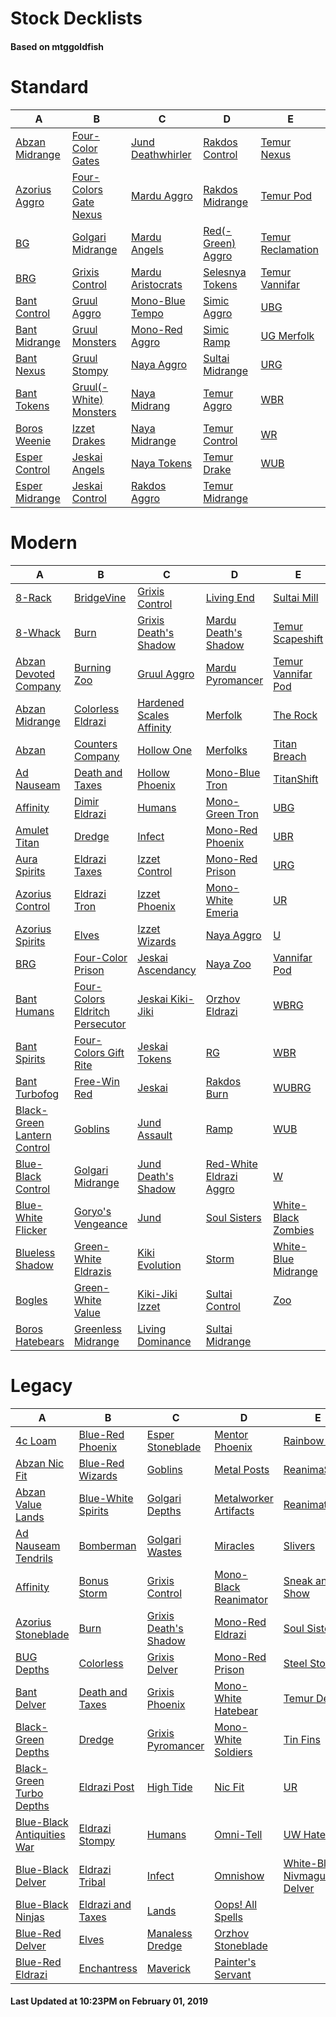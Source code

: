 # Stock Decklists
#### Based on mtggoldfish


# Standard

|                               A                                |                                       B                                        |                                  C                                   |                                  D                                   |                                  E                                   |
|----------------------------------------------------------------|--------------------------------------------------------------------------------|----------------------------------------------------------------------|----------------------------------------------------------------------|----------------------------------------------------------------------|
|[Abzan Midrange](./mtggoldfish/Standard/decks/Abzan_Midrange.md)|[Four-Color Gates](./mtggoldfish/Standard/decks/Four-Color_Gates.md)            |[Jund Deathwhirler](./mtggoldfish/Standard/decks/Jund_Deathwhirler.md)|[Rakdos Control](./mtggoldfish/Standard/decks/Rakdos_Control.md)      |[Temur Nexus](./mtggoldfish/Standard/decks/Temur_Nexus.md)            |
|[Azorius Aggro](./mtggoldfish/Standard/decks/Azorius_Aggro.md)  |[Four-Colors Gate Nexus](./mtggoldfish/Standard/decks/Four-Colors_Gate_Nexus.md)|[Mardu Aggro](./mtggoldfish/Standard/decks/Mardu_Aggro.md)            |[Rakdos Midrange](./mtggoldfish/Standard/decks/Rakdos_Midrange.md)    |[Temur Pod](./mtggoldfish/Standard/decks/Temur_Pod.md)                |
|[BG](./mtggoldfish/Standard/decks/BG.md)                        |[Golgari Midrange](./mtggoldfish/Standard/decks/Golgari_Midrange.md)            |[Mardu Angels](./mtggoldfish/Standard/decks/Mardu_Angels.md)          |[Red(-Green) Aggro](./mtggoldfish/Standard/decks/Red(-Green)_Aggro.md)|[Temur Reclamation](./mtggoldfish/Standard/decks/Temur_Reclamation.md)|
|[BRG](./mtggoldfish/Standard/decks/BRG.md)                      |[Grixis Control](./mtggoldfish/Standard/decks/Grixis_Control.md)                |[Mardu Aristocrats](./mtggoldfish/Standard/decks/Mardu_Aristocrats.md)|[Selesnya Tokens](./mtggoldfish/Standard/decks/Selesnya_Tokens.md)    |[Temur Vannifar](./mtggoldfish/Standard/decks/Temur_Vannifar.md)      |
|[Bant Control](./mtggoldfish/Standard/decks/Bant_Control.md)    |[Gruul Aggro](./mtggoldfish/Standard/decks/Gruul_Aggro.md)                      |[Mono-Blue Tempo](./mtggoldfish/Standard/decks/Mono-Blue_Tempo.md)    |[Simic Aggro](./mtggoldfish/Standard/decks/Simic_Aggro.md)            |[UBG](./mtggoldfish/Standard/decks/UBG.md)                            |
|[Bant Midrange](./mtggoldfish/Standard/decks/Bant_Midrange.md)  |[Gruul Monsters](./mtggoldfish/Standard/decks/Gruul_Monsters.md)                |[Mono-Red Aggro](./mtggoldfish/Standard/decks/Mono-Red_Aggro.md)      |[Simic Ramp](./mtggoldfish/Standard/decks/Simic_Ramp.md)              |[UG Merfolk](./mtggoldfish/Standard/decks/UG_Merfolk.md)              |
|[Bant Nexus](./mtggoldfish/Standard/decks/Bant_Nexus.md)        |[Gruul Stompy](./mtggoldfish/Standard/decks/Gruul_Stompy.md)                    |[Naya Aggro](./mtggoldfish/Standard/decks/Naya_Aggro.md)              |[Sultai Midrange](./mtggoldfish/Standard/decks/Sultai_Midrange.md)    |[URG](./mtggoldfish/Standard/decks/URG.md)                            |
|[Bant Tokens](./mtggoldfish/Standard/decks/Bant_Tokens.md)      |[Gruul(-White) Monsters](./mtggoldfish/Standard/decks/Gruul(-White)_Monsters.md)|[Naya Midrang](./mtggoldfish/Standard/decks/Naya_Midrang.md)          |[Temur Aggro](./mtggoldfish/Standard/decks/Temur_Aggro.md)            |[WBR](./mtggoldfish/Standard/decks/WBR.md)                            |
|[Boros Weenie](./mtggoldfish/Standard/decks/Boros_Weenie.md)    |[Izzet Drakes](./mtggoldfish/Standard/decks/Izzet_Drakes.md)                    |[Naya Midrange](./mtggoldfish/Standard/decks/Naya_Midrange.md)        |[Temur Control](./mtggoldfish/Standard/decks/Temur_Control.md)        |[WR](./mtggoldfish/Standard/decks/WR.md)                              |
|[Esper Control](./mtggoldfish/Standard/decks/Esper_Control.md)  |[Jeskai Angels](./mtggoldfish/Standard/decks/Jeskai_Angels.md)                  |[Naya Tokens](./mtggoldfish/Standard/decks/Naya_Tokens.md)            |[Temur Drake](./mtggoldfish/Standard/decks/Temur_Drake.md)            |[WUB](./mtggoldfish/Standard/decks/WUB.md)                            |
|[Esper Midrange](./mtggoldfish/Standard/decks/Esper_Midrange.md)|[Jeskai Control](./mtggoldfish/Standard/decks/Jeskai_Control.md)                |[Rakdos Aggro](./mtggoldfish/Standard/decks/Rakdos_Aggro.md)          |[Temur Midrange](./mtggoldfish/Standard/decks/Temur_Midrange.md)      |                                                                      |


# Modern

|                                           A                                            |                                               B                                                |                                        C                                         |                                       D                                        |                                   E                                    |
|----------------------------------------------------------------------------------------|------------------------------------------------------------------------------------------------|----------------------------------------------------------------------------------|--------------------------------------------------------------------------------|------------------------------------------------------------------------|
|[8-Rack](./mtggoldfish/Modern/decks/8-Rack.md)                                          |[BridgeVine](./mtggoldfish/Modern/decks/BridgeVine.md)                                          |[Grixis Control](./mtggoldfish/Modern/decks/Grixis_Control.md)                    |[Living End](./mtggoldfish/Modern/decks/Living_End.md)                          |[Sultai Mill](./mtggoldfish/Modern/decks/Sultai_Mill.md)                |
|[8-Whack](./mtggoldfish/Modern/decks/8-Whack.md)                                        |[Burn](./mtggoldfish/Modern/decks/Burn.md)                                                      |[Grixis Death's Shadow](./mtggoldfish/Modern/decks/Grixis_Death's_Shadow.md)      |[Mardu Death's Shadow](./mtggoldfish/Modern/decks/Mardu_Death's_Shadow.md)      |[Temur Scapeshift](./mtggoldfish/Modern/decks/Temur_Scapeshift.md)      |
|[Abzan Devoted Company](./mtggoldfish/Modern/decks/Abzan_Devoted_Company.md)            |[Burning Zoo](./mtggoldfish/Modern/decks/Burning_Zoo.md)                                        |[Gruul Aggro](./mtggoldfish/Modern/decks/Gruul_Aggro.md)                          |[Mardu Pyromancer](./mtggoldfish/Modern/decks/Mardu_Pyromancer.md)              |[Temur Vannifar Pod](./mtggoldfish/Modern/decks/Temur_Vannifar_Pod.md)  |
|[Abzan Midrange](./mtggoldfish/Modern/decks/Abzan_Midrange.md)                          |[Colorless Eldrazi](./mtggoldfish/Modern/decks/Colorless_Eldrazi.md)                            |[Hardened Scales Affinity](./mtggoldfish/Modern/decks/Hardened_Scales_Affinity.md)|[Merfolk](./mtggoldfish/Modern/decks/Merfolk.md)                                |[The Rock](./mtggoldfish/Modern/decks/The_Rock.md)                      |
|[Abzan](./mtggoldfish/Modern/decks/Abzan.md)                                            |[Counters Company](./mtggoldfish/Modern/decks/Counters_Company.md)                              |[Hollow One](./mtggoldfish/Modern/decks/Hollow_One.md)                            |[Merfolks](./mtggoldfish/Modern/decks/Merfolks.md)                              |[Titan Breach](./mtggoldfish/Modern/decks/Titan_Breach.md)              |
|[Ad Nauseam](./mtggoldfish/Modern/decks/Ad_Nauseam.md)                                  |[Death and Taxes](./mtggoldfish/Modern/decks/Death_and_Taxes.md)                                |[Hollow Phoenix](./mtggoldfish/Modern/decks/Hollow_Phoenix.md)                    |[Mono-Blue Tron](./mtggoldfish/Modern/decks/Mono-Blue_Tron.md)                  |[TitanShift](./mtggoldfish/Modern/decks/TitanShift.md)                  |
|[Affinity](./mtggoldfish/Modern/decks/Affinity.md)                                      |[Dimir Eldrazi](./mtggoldfish/Modern/decks/Dimir_Eldrazi.md)                                    |[Humans](./mtggoldfish/Modern/decks/Humans.md)                                    |[Mono-Green Tron](./mtggoldfish/Modern/decks/Mono-Green_Tron.md)                |[UBG](./mtggoldfish/Modern/decks/UBG.md)                                |
|[Amulet Titan](./mtggoldfish/Modern/decks/Amulet_Titan.md)                              |[Dredge](./mtggoldfish/Modern/decks/Dredge.md)                                                  |[Infect](./mtggoldfish/Modern/decks/Infect.md)                                    |[Mono-Red Phoenix](./mtggoldfish/Modern/decks/Mono-Red_Phoenix.md)              |[UBR](./mtggoldfish/Modern/decks/UBR.md)                                |
|[Aura Spirits](./mtggoldfish/Modern/decks/Aura_Spirits.md)                              |[Eldrazi Taxes](./mtggoldfish/Modern/decks/Eldrazi_Taxes.md)                                    |[Izzet Control](./mtggoldfish/Modern/decks/Izzet_Control.md)                      |[Mono-Red Prison](./mtggoldfish/Modern/decks/Mono-Red_Prison.md)                |[URG](./mtggoldfish/Modern/decks/URG.md)                                |
|[Azorius Control](./mtggoldfish/Modern/decks/Azorius_Control.md)                        |[Eldrazi Tron](./mtggoldfish/Modern/decks/Eldrazi_Tron.md)                                      |[Izzet Phoenix](./mtggoldfish/Modern/decks/Izzet_Phoenix.md)                      |[Mono-White Emeria](./mtggoldfish/Modern/decks/Mono-White_Emeria.md)            |[UR](./mtggoldfish/Modern/decks/UR.md)                                  |
|[Azorius Spirits](./mtggoldfish/Modern/decks/Azorius_Spirits.md)                        |[Elves](./mtggoldfish/Modern/decks/Elves.md)                                                    |[Izzet Wizards](./mtggoldfish/Modern/decks/Izzet_Wizards.md)                      |[Naya Aggro](./mtggoldfish/Modern/decks/Naya_Aggro.md)                          |[U](./mtggoldfish/Modern/decks/U.md)                                    |
|[BRG](./mtggoldfish/Modern/decks/BRG.md)                                                |[Four-Color Prison](./mtggoldfish/Modern/decks/Four-Color_Prison.md)                            |[Jeskai Ascendancy](./mtggoldfish/Modern/decks/Jeskai_Ascendancy.md)              |[Naya Zoo](./mtggoldfish/Modern/decks/Naya_Zoo.md)                              |[Vannifar Pod](./mtggoldfish/Modern/decks/Vannifar_Pod.md)              |
|[Bant Humans](./mtggoldfish/Modern/decks/Bant_Humans.md)                                |[Four-Colors Eldritch Persecutor](./mtggoldfish/Modern/decks/Four-Colors_Eldritch_Persecutor.md)|[Jeskai Kiki-Jiki](./mtggoldfish/Modern/decks/Jeskai_Kiki-Jiki.md)                |[Orzhov Eldrazi](./mtggoldfish/Modern/decks/Orzhov_Eldrazi.md)                  |[WBRG](./mtggoldfish/Modern/decks/WBRG.md)                              |
|[Bant Spirits](./mtggoldfish/Modern/decks/Bant_Spirits.md)                              |[Four-Colors Gift Rite](./mtggoldfish/Modern/decks/Four-Colors_Gift_Rite.md)                    |[Jeskai Tokens](./mtggoldfish/Modern/decks/Jeskai_Tokens.md)                      |[RG](./mtggoldfish/Modern/decks/RG.md)                                          |[WBR](./mtggoldfish/Modern/decks/WBR.md)                                |
|[Bant Turbofog](./mtggoldfish/Modern/decks/Bant_Turbofog.md)                            |[Free-Win Red](./mtggoldfish/Modern/decks/Free-Win_Red.md)                                      |[Jeskai](./mtggoldfish/Modern/decks/Jeskai.md)                                    |[Rakdos Burn](./mtggoldfish/Modern/decks/Rakdos_Burn.md)                        |[WUBRG](./mtggoldfish/Modern/decks/WUBRG.md)                            |
|[Black-Green Lantern Control](./mtggoldfish/Modern/decks/Black-Green_Lantern_Control.md)|[Goblins](./mtggoldfish/Modern/decks/Goblins.md)                                                |[Jund Assault](./mtggoldfish/Modern/decks/Jund_Assault.md)                        |[Ramp](./mtggoldfish/Modern/decks/Ramp.md)                                      |[WUB](./mtggoldfish/Modern/decks/WUB.md)                                |
|[Blue-Black Control](./mtggoldfish/Modern/decks/Blue-Black_Control.md)                  |[Golgari Midrange](./mtggoldfish/Modern/decks/Golgari_Midrange.md)                              |[Jund Death's Shadow](./mtggoldfish/Modern/decks/Jund_Death's_Shadow.md)          |[Red-White Eldrazi Aggro](./mtggoldfish/Modern/decks/Red-White_Eldrazi_Aggro.md)|[W](./mtggoldfish/Modern/decks/W.md)                                    |
|[Blue-White Flicker](./mtggoldfish/Modern/decks/Blue-White_Flicker.md)                  |[Goryo's Vengeance](./mtggoldfish/Modern/decks/Goryo's_Vengeance.md)                            |[Jund](./mtggoldfish/Modern/decks/Jund.md)                                        |[Soul Sisters](./mtggoldfish/Modern/decks/Soul_Sisters.md)                      |[White-Black Zombies](./mtggoldfish/Modern/decks/White-Black_Zombies.md)|
|[Blueless Shadow](./mtggoldfish/Modern/decks/Blueless_Shadow.md)                        |[Green-White Eldrazis](./mtggoldfish/Modern/decks/Green-White_Eldrazis.md)                      |[Kiki Evolution](./mtggoldfish/Modern/decks/Kiki_Evolution.md)                    |[Storm](./mtggoldfish/Modern/decks/Storm.md)                                    |[White-Blue Midrange](./mtggoldfish/Modern/decks/White-Blue_Midrange.md)|
|[Bogles](./mtggoldfish/Modern/decks/Bogles.md)                                          |[Green-White Value](./mtggoldfish/Modern/decks/Green-White_Value.md)                            |[Kiki-Jiki Izzet](./mtggoldfish/Modern/decks/Kiki-Jiki_Izzet.md)                  |[Sultai Control](./mtggoldfish/Modern/decks/Sultai_Control.md)                  |[Zoo](./mtggoldfish/Modern/decks/Zoo.md)                                |
|[Boros Hatebears](./mtggoldfish/Modern/decks/Boros_Hatebears.md)                        |[Greenless Midrange](./mtggoldfish/Modern/decks/Greenless_Midrange.md)                          |[Living Dominance](./mtggoldfish/Modern/decks/Living_Dominance.md)                |[Sultai Midrange](./mtggoldfish/Modern/decks/Sultai_Midrange.md)                |                                                                        |


# Legacy

|                                          A                                           |                                  B                                   |                                     C                                      |                                     D                                      |                                          E                                           |
|--------------------------------------------------------------------------------------|----------------------------------------------------------------------|----------------------------------------------------------------------------|----------------------------------------------------------------------------|--------------------------------------------------------------------------------------|
|[4c Loam](./mtggoldfish/Legacy/decks/4c_Loam.md)                                      |[Blue-Red Phoenix](./mtggoldfish/Legacy/decks/Blue-Red_Phoenix.md)    |[Esper Stoneblade](./mtggoldfish/Legacy/decks/Esper_Stoneblade.md)          |[Mentor Phoenix](./mtggoldfish/Legacy/decks/Mentor_Phoenix.md)              |[Rainbow Pod](./mtggoldfish/Legacy/decks/Rainbow_Pod.md)                              |
|[Abzan Nic Fit](./mtggoldfish/Legacy/decks/Abzan_Nic_Fit.md)                          |[Blue-Red Wizards](./mtggoldfish/Legacy/decks/Blue-Red_Wizards.md)    |[Goblins](./mtggoldfish/Legacy/decks/Goblins.md)                            |[Metal Posts](./mtggoldfish/Legacy/decks/Metal_Posts.md)                    |[ReanimaStorm](./mtggoldfish/Legacy/decks/ReanimaStorm.md)                            |
|[Abzan Value Lands](./mtggoldfish/Legacy/decks/Abzan_Value_Lands.md)                  |[Blue-White Spirits](./mtggoldfish/Legacy/decks/Blue-White_Spirits.md)|[Golgari Depths](./mtggoldfish/Legacy/decks/Golgari_Depths.md)              |[Metalworker Artifacts](./mtggoldfish/Legacy/decks/Metalworker_Artifacts.md)|[Reanimator](./mtggoldfish/Legacy/decks/Reanimator.md)                                |
|[Ad Nauseam Tendrils](./mtggoldfish/Legacy/decks/Ad_Nauseam_Tendrils.md)              |[Bomberman](./mtggoldfish/Legacy/decks/Bomberman.md)                  |[Golgari Wastes](./mtggoldfish/Legacy/decks/Golgari_Wastes.md)              |[Miracles](./mtggoldfish/Legacy/decks/Miracles.md)                          |[Slivers](./mtggoldfish/Legacy/decks/Slivers.md)                                      |
|[Affinity](./mtggoldfish/Legacy/decks/Affinity.md)                                    |[Bonus Storm](./mtggoldfish/Legacy/decks/Bonus_Storm.md)              |[Grixis Control](./mtggoldfish/Legacy/decks/Grixis_Control.md)              |[Mono-Black Reanimator](./mtggoldfish/Legacy/decks/Mono-Black_Reanimator.md)|[Sneak and Show](./mtggoldfish/Legacy/decks/Sneak_and_Show.md)                        |
|[Azorius Stoneblade](./mtggoldfish/Legacy/decks/Azorius_Stoneblade.md)                |[Burn](./mtggoldfish/Legacy/decks/Burn.md)                            |[Grixis Death's Shadow](./mtggoldfish/Legacy/decks/Grixis_Death's_Shadow.md)|[Mono-Red Eldrazi](./mtggoldfish/Legacy/decks/Mono-Red_Eldrazi.md)          |[Soul Sisters](./mtggoldfish/Legacy/decks/Soul_Sisters.md)                            |
|[BUG Depths](./mtggoldfish/Legacy/decks/BUG_Depths.md)                                |[Colorless](./mtggoldfish/Legacy/decks/Colorless.md)                  |[Grixis Delver](./mtggoldfish/Legacy/decks/Grixis_Delver.md)                |[Mono-Red Prison](./mtggoldfish/Legacy/decks/Mono-Red_Prison.md)            |[Steel Stompy](./mtggoldfish/Legacy/decks/Steel_Stompy.md)                            |
|[Bant Delver](./mtggoldfish/Legacy/decks/Bant_Delver.md)                              |[Death and Taxes](./mtggoldfish/Legacy/decks/Death_and_Taxes.md)      |[Grixis Phoenix](./mtggoldfish/Legacy/decks/Grixis_Phoenix.md)              |[Mono-White Hatebear](./mtggoldfish/Legacy/decks/Mono-White_Hatebear.md)    |[Temur Delver](./mtggoldfish/Legacy/decks/Temur_Delver.md)                            |
|[Black-Green Depths](./mtggoldfish/Legacy/decks/Black-Green_Depths.md)                |[Dredge](./mtggoldfish/Legacy/decks/Dredge.md)                        |[Grixis Pyromancer](./mtggoldfish/Legacy/decks/Grixis_Pyromancer.md)        |[Mono-White Soldiers](./mtggoldfish/Legacy/decks/Mono-White_Soldiers.md)    |[Tin Fins](./mtggoldfish/Legacy/decks/Tin_Fins.md)                                    |
|[Black-Green Turbo Depths](./mtggoldfish/Legacy/decks/Black-Green_Turbo_Depths.md)    |[Eldrazi Post](./mtggoldfish/Legacy/decks/Eldrazi_Post.md)            |[High Tide](./mtggoldfish/Legacy/decks/High_Tide.md)                        |[Nic Fit](./mtggoldfish/Legacy/decks/Nic_Fit.md)                            |[UR](./mtggoldfish/Legacy/decks/UR.md)                                                |
|[Blue-Black Antiquities War](./mtggoldfish/Legacy/decks/Blue-Black_Antiquities_War.md)|[Eldrazi Stompy](./mtggoldfish/Legacy/decks/Eldrazi_Stompy.md)        |[Humans](./mtggoldfish/Legacy/decks/Humans.md)                              |[Omni-Tell](./mtggoldfish/Legacy/decks/Omni-Tell.md)                        |[UW Hatebears](./mtggoldfish/Legacy/decks/UW_Hatebears.md)                            |
|[Blue-Black Delver](./mtggoldfish/Legacy/decks/Blue-Black_Delver.md)                  |[Eldrazi Tribal](./mtggoldfish/Legacy/decks/Eldrazi_Tribal.md)        |[Infect](./mtggoldfish/Legacy/decks/Infect.md)                              |[Omnishow](./mtggoldfish/Legacy/decks/Omnishow.md)                          |[White-Blue Nivmagus Delver](./mtggoldfish/Legacy/decks/White-Blue_Nivmagus_Delver.md)|
|[Blue-Black Ninjas](./mtggoldfish/Legacy/decks/Blue-Black_Ninjas.md)                  |[Eldrazi and Taxes](./mtggoldfish/Legacy/decks/Eldrazi_and_Taxes.md)  |[Lands](./mtggoldfish/Legacy/decks/Lands.md)                                |[Oops! All Spells](./mtggoldfish/Legacy/decks/Oops!_All_Spells.md)          |                                                                                      |
|[Blue-Red Delver](./mtggoldfish/Legacy/decks/Blue-Red_Delver.md)                      |[Elves](./mtggoldfish/Legacy/decks/Elves.md)                          |[Manaless Dredge](./mtggoldfish/Legacy/decks/Manaless_Dredge.md)            |[Orzhov Stoneblade](./mtggoldfish/Legacy/decks/Orzhov_Stoneblade.md)        |                                                                                      |
|[Blue-Red Eldrazi](./mtggoldfish/Legacy/decks/Blue-Red_Eldrazi.md)                    |[Enchantress](./mtggoldfish/Legacy/decks/Enchantress.md)              |[Maverick](./mtggoldfish/Legacy/decks/Maverick.md)                          |[Painter's Servant](./mtggoldfish/Legacy/decks/Painter's_Servant.md)        |                                                                                      |



#### Last Updated at 10:23PM on February 01, 2019